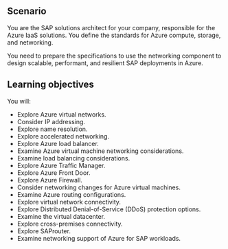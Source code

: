 

## Scenario

You are the SAP solutions architect for your company, responsible for the Azure IaaS solutions. You define the standards for Azure compute, storage, and networking.

You need to prepare the specifications to use the networking component to design scalable, performant, and resilient SAP deployments in Azure.

## Learning objectives

You will:

- Explore Azure virtual networks.
- Consider IP addressing.
- Explore name resolution.
- Explore accelerated networking.
- Explore Azure load balancer.
- Examine Azure virtual machine networking considerations.
- Examine load balancing considerations.
- Explore Azure Traffic Manager.
- Explore Azure Front Door.
- Explore Azure Firewall.
- Consider networking changes for Azure virtual machines.
- Examine Azure routing configurations.
- Explore virtual network connectivity.
- Explore Distributed Denial-of-Service (DDoS) protection options.
- Examine the virtual datacenter.
- Explore cross-premises connectivity.
- Explore SAProuter.
- Examine networking support of Azure for SAP workloads.
